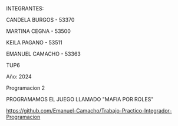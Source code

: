 INTEGRANTES:

CANDELA BURGOS - 53370

MARTINA CEGNA - 53500

KEILA PAGANO - 53511

EMANUEL CAMACHO - 53363

TUP6

Año: 2024

Programacion 2

PROGRAMAMOS EL JUEGO LLAMADO "MAFIA POR ROLES"

https://github.com/Emanuel-Camacho/Trabajo-Practico-Integrador-Programacion
